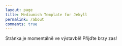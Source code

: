 ```yaml
---
layout: page
title: Mediumish Template for Jekyll
permalink: /about
comments: true
---
```


<div class="row justify-content-between">
<div class="col-md-8 pr-5">

Stránka je momentálně ve výstavbě! Přijďte brzy zas!

<div class="sticky-top sticky-top-80">


</div>
</div>
</div>
